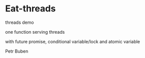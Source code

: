 # Eat-threads
threads demo

one function serving threads

with future promise, conditional variable/lock and atomic variable

Petr Buben
